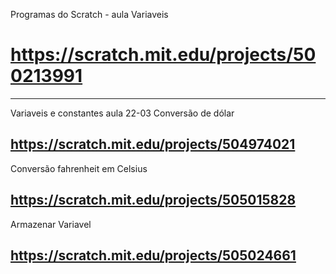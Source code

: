 Programas do Scratch - aula Variaveis
# https://scratch.mit.edu/projects/500213991
------------------------------------------------
Variaveis e constantes aula 22-03
Conversão de dólar
## https://scratch.mit.edu/projects/504974021

Conversão fahrenheit em Celsius
## https://scratch.mit.edu/projects/505015828

Armazenar Variavel
## https://scratch.mit.edu/projects/505024661
